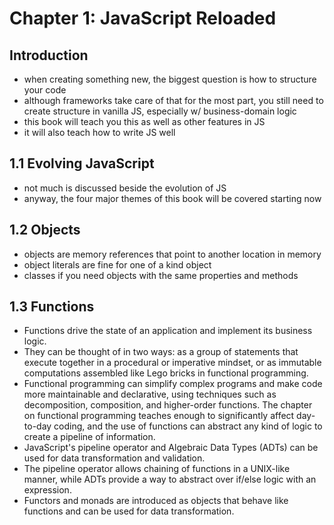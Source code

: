 # Chapter 1: JavaScript Reloaded

## Introduction

- when creating something new, the biggest question is how to structure your code
- although frameworks take care of that for the most part, you still need to create structure in vanilla JS, especially w/
  business-domain logic
- this book will teach you this as well as other features in JS
- it will also teach how to write JS well

## 1.1 Evolving JavaScript

- not much is discussed beside the evolution of JS
- anyway, the four major themes of this book will be covered starting now

## 1.2 Objects

- objects are memory references that point to another location in memory
- object literals are fine for one of a kind object
- classes if you need objects with the same properties and methods

## 1.3 Functions

- Functions drive the state of an application and implement its business logic.
- They can be thought of in two ways: as a group of statements that execute together in a procedural or imperative mindset, or as immutable computations assembled like Lego bricks in functional programming.
- Functional programming can simplify complex programs and make code more maintainable and declarative, using techniques such as decomposition, composition, and higher-order functions. The chapter on functional programming teaches enough to significantly affect day-to-day coding, and the use of functions can abstract any kind of logic to create a pipeline of information.
- JavaScript's pipeline operator and Algebraic Data Types (ADTs) can be used for data transformation and validation.
- The pipeline operator allows chaining of functions in a UNIX-like manner, while ADTs provide a way to abstract over if/else logic with an expression.
- Functors and monads are introduced as objects that behave like functions and can be used for data transformation.
